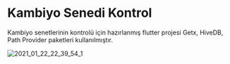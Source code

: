 # Kambiyo Senedi Kontrol
 Kambiyo senetlerinin kontrolü için hazırlanmış flutter projesi
Getx, HiveDB, Path Provider paketleri kullanılmıştır.


![2021_01_22_22_39_54_1](https://user-images.githubusercontent.com/60219191/105540426-3cbb6380-5d07-11eb-8b4c-007cbb99cbf9.gif)
